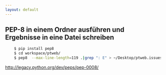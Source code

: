 ```yaml
---
layout: default
---
```


## PEP-8 in einem Ordner ausführen und Ergebnisse in eine Datei schreiben

~~~ bash
    $ pip install pep8
    $ cd workspace/ptweb/
    $ pep8  --max-line-length=119 .|grep ": E" > ~/Desktop/ptweb.issues.txt
~~~

http://legacy.python.org/dev/peps/pep-0008/
